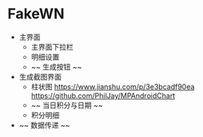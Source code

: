 # FakeWN
 
 
- 主界面
	- 主界面下拉栏
	- 明细设置
	- ~~ 生成按钮 ~~
- 生成截图界面
	- 柱状图 <https://www.jianshu.com/p/3e3bcadf90ea> <https://github.com/PhilJay/MPAndroidChart>
	- ~~ 当日积分与日期 ~~
	- 积分明细
- ~~ 数据传递 ~~

